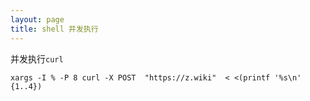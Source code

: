 ```yaml
---
layout: page
title: shell 并发执行
---
```


并发执行`curl`

```shell
xargs -I % -P 8 curl -X POST  "https://z.wiki"  < <(printf '%s\n' {1..4})
```
